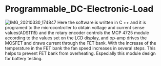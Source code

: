 # Programmable_DC-Electronic-Load
![IMG_20210330_174847](https://user-images.githubusercontent.com/87575102/127769530-ee1aa186-4665-43ac-b40a-a81eb0323e5a.png)
Here the software is written in C ++ and it is programed to the microcontroller to obtain voltage and current sense values(ADS1115) and the rotary encoder controls the MCP 4725 module according to the values set on the LCD display, and op-amp drives the MOSFET and draws current through the FET bank. 
With the increase of the temperature in the FET bank the fan speed increases in several steps. This helps to prevent FET bank from overheating.
Especially this module design for battery testing.

